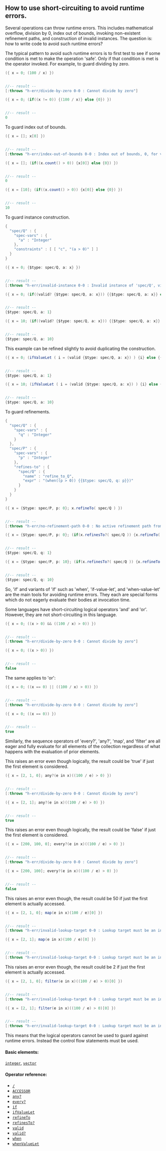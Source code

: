 <!---
  This markdown file was generated. Do not edit.
  -->

## How to use short-circuiting to avoid runtime errors.

Several operations can throw runtime errors. This includes mathematical overflow, division by 0, index out of bounds, invoking non-existent refinement paths, and construction of invalid instances. The question is: how to write code to avoid such runtime errors?

The typical pattern to avoid such runtime errors is to first test to see if some condition is met to make the operation 'safe'. Only if that condition is met is the operator invoked. For example, to guard dividing by zero.

```java
({ x = 0; (100 / x) })


//-- result --
[:throws "h-err/divide-by-zero 0-0 : Cannot divide by zero"]
```

```java
({ x = 0; (if((x != 0)) {(100 / x)} else {0}) })


//-- result --
0
```

To guard index out of bounds.

```java
({ x = []; x[0] })


//-- result --
[:throws "h-err/index-out-of-bounds 0-0 : Index out of bounds, 0, for vector of length 0"]
```

```java
({ x = []; (if((x.count() > 0)) {x[0]} else {0}) })


//-- result --
0
```

```java
({ x = [10]; (if((x.count() > 0)) {x[0]} else {0}) })


//-- result --
10
```

To guard instance construction.

```java
{
  "spec/Q" : {
    "spec-vars" : {
      "a" : "Integer"
    },
    "constraints" : [ [ "c", "(a > 0)" ] ]
  }
}
```

```java
({ x = 0; {$type: spec/Q, a: x} })


//-- result --
[:throws "h-err/invalid-instance 0-0 : Invalid instance of 'spec/Q', violates constraints c"]
```

```java
({ x = 0; (if((valid? {$type: spec/Q, a: x})) {{$type: spec/Q, a: x}} else {{$type: spec/Q, a: 1}}) })


//-- result --
{$type: spec/Q, a: 1}
```

```java
({ x = 10; (if((valid? {$type: spec/Q, a: x})) {{$type: spec/Q, a: x}} else {{$type: spec/Q, a: 1}}) })


//-- result --
{$type: spec/Q, a: 10}
```

This example can be refined slightly to avoid duplicating the construction.

```java
({ x = 0; (ifValueLet ( i = (valid {$type: spec/Q, a: x}) ) {i} else {{$type: spec/Q, a: 1}}) })


//-- result --
{$type: spec/Q, a: 1}
```

```java
({ x = 10; (ifValueLet ( i = (valid {$type: spec/Q, a: x}) ) {i} else {{$type: spec/Q, a: 1}}) })


//-- result --
{$type: spec/Q, a: 10}
```

To guard refinements.

```java
{
  "spec/Q" : {
    "spec-vars" : {
      "q" : "Integer"
    }
  },
  "spec/P" : {
    "spec-vars" : {
      "p" : "Integer"
    },
    "refines-to" : {
      "spec/Q" : {
        "name" : "refine_to_Q",
        "expr" : "(when((p > 0)) {{$type: spec/Q, q: p}})"
      }
    }
  }
}
```

```java
({ x = {$type: spec/P, p: 0}; x.refineTo( spec/Q ) })


//-- result --
[:throws "h-err/no-refinement-path 0-0 : No active refinement path from 'spec/P' to 'spec/Q'"]
```

```java
({ x = {$type: spec/P, p: 0}; (if(x.refinesTo?( spec/Q )) {x.refineTo( spec/Q )} else {{$type: spec/Q, q: 1}}) })


//-- result --
{$type: spec/Q, q: 1}
```

```java
({ x = {$type: spec/P, p: 10}; (if(x.refinesTo?( spec/Q )) {x.refineTo( spec/Q )} else {{$type: spec/Q, q: 1}}) })


//-- result --
{$type: spec/Q, q: 10}
```

So, 'if' and variants of 'if' such as 'when', 'if-value-let', and 'when-value-let' are the main tools for avoiding runtime errors. They each are special forms which do not eagerly evaluate their bodies at invocation time.

Some languages have short-circuiting logical operators 'and' and 'or'. However, they are not short-circuiting in this language.

```java
({ x = 0; ((x > 0) && ((100 / x) > 0)) })


//-- result --
[:throws "h-err/divide-by-zero 0-0 : Cannot divide by zero"]
```

```java
({ x = 0; ((x > 0)) })


//-- result --
false
```

The same applies to 'or':

```java
({ x = 0; ((x == 0) || ((100 / x) > 0)) })


//-- result --
[:throws "h-err/divide-by-zero 0-0 : Cannot divide by zero"]
```

```java
({ x = 0; ((x == 0)) })


//-- result --
true
```

Similarly, the sequence operators of 'every?', 'any?', 'map', and 'filter' are all eager and fully evaluate for all elements of the collection regardless of what happens with the evaluation of prior elements.

This raises an error even though logically, the result could be 'true' if just the first element is considered.

```java
({ x = [2, 1, 0]; any?(e in x)((100 / e) > 0) })


//-- result --
[:throws "h-err/divide-by-zero 0-0 : Cannot divide by zero"]
```

```java
({ x = [2, 1]; any?(e in x)((100 / e) > 0) })


//-- result --
true
```

This raises an error even though logically, the result could be 'false' if just the first element is considered.

```java
({ x = [200, 100, 0]; every?(e in x)((100 / e) > 0) })


//-- result --
[:throws "h-err/divide-by-zero 0-0 : Cannot divide by zero"]
```

```java
({ x = [200, 100]; every?(e in x)((100 / e) > 0) })


//-- result --
false
```

This raises an error even though, the result could be 50 if just the first element is actually accessed.

```java
({ x = [2, 1, 0]; map(e in x)(100 / e)[0] })


//-- result --
[:throws "h-err/invalid-lookup-target 0-0 : Lookup target must be an instance of known type or non-empty vector"]
```

```java
({ x = [2, 1]; map(e in x)(100 / e)[0] })


//-- result --
[:throws "h-err/invalid-lookup-target 0-0 : Lookup target must be an instance of known type or non-empty vector"]
```

This raises an error even though, the result could be 2 if just the first element is actually accessed.

```java
({ x = [2, 1, 0]; filter(e in x)((100 / e) > 0)[0] })


//-- result --
[:throws "h-err/invalid-lookup-target 0-0 : Lookup target must be an instance of known type or non-empty vector"]
```

```java
({ x = [2, 1]; filter(e in x)((100 / e) > 0)[0] })


//-- result --
[:throws "h-err/invalid-lookup-target 0-0 : Lookup target must be an instance of known type or non-empty vector"]
```

This means that the logical operators cannot be used to guard against runtime errors. Instead the control flow statements must be used.

#### Basic elements:

[`integer`](../jadeite-basic-syntax-reference.md#integer), [`vector`](../jadeite-basic-syntax-reference.md#vector)

#### Operator reference:

* [`/`](../jadeite-full-reference.md#/)
* [`ACCESSOR`](../jadeite-full-reference.md#ACCESSOR)
* [`any?`](../jadeite-full-reference.md#any_Q)
* [`every?`](../jadeite-full-reference.md#every_Q)
* [`if`](../jadeite-full-reference.md#if)
* [`ifValueLet`](../jadeite-full-reference.md#ifValueLet)
* [`refineTo`](../jadeite-full-reference.md#refineTo)
* [`refinesTo?`](../jadeite-full-reference.md#refinesTo_Q)
* [`valid`](../jadeite-full-reference.md#valid)
* [`valid?`](../jadeite-full-reference.md#valid_Q)
* [`when`](../jadeite-full-reference.md#when)
* [`whenValueLet`](../jadeite-full-reference.md#whenValueLet)


